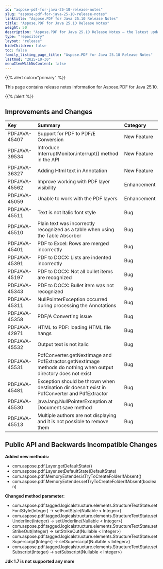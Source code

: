 ```yaml
---
id: "aspose-pdf-for-java-25-10-release-notes"
slug: "aspose-pdf-for-java-25-10-release-notes"
linktitle: "Aspose.PDF for Java 25.10 Release Notes"
title: "Aspose.PDF for Java 25.10 Release Notes"
weight: 50
description: "Aspose.PDF for Java 25.10 Release Notes – the latest updates and fixes."
type: "repository"
layout: "release"
hideChildren: false
toc: false
family_listing_page_title: "Aspose.PDF for Java 25.10 Release Notes"
lastmod: "2025-10-30"
menuItemWithNoContent: false
---
```


{{% alert color="primary" %}}

This page contains release notes information for Aspose.PDF for Java 25.10.

{{% /alert %}}
## **Improvements and Changes**

|**Key**|**Summary**|**Category**|
| :- | :- | :- |
|PDFJAVA-45407|Support for PDF to PDF/E Conversion|New Feature|
|PDFJAVA-39534|Introduce InterruptMonitor.interrupt() method in the API|New Feature|
|PDFJAVA-36327|Adding Html text in Annotation|New Feature|
|PDFJAVA-45562|Improve working with PDF layer visibility|Enhancement|
|PDFJAVA-45059|Unable to work with the PDF layers|Enhancement|
|PDFJAVA-45511|Text is not Italic font style|Bug|
|PDFJAVA-45510|Plain text was incorrectly recognized as a table when using the Table Absorber|Bug|
|PDFJAVA-45401|PDF to Excel: Rows are merged incorrectly|Bug|
|PDFJAVA-45391|PDF to DOCX: Lists are indented incorrectly|Bug|
|PDFJAVA-45197|PDF to DOCX: Not all bullet items are recognized|Bug|
|PDFJAVA-45343|PDF to DOCX: Bullet item was not recognized|Bug|
|PDFJAVA-45311|NullPointerException occurred during processing the Annotations|Bug|
|PDFJAVA-45358|PDF/A Converting issue|Bug|
|PDFJAVA-42971|HTML to PDF: loading HTML file hangs|Bug|
|PDFJAVA-45532|Output text is not italic|Bug|
|PDFJAVA-45531|PdfConverter.getNextImage and PdfExtractor.getNextImage methods do nothing when output directory does not exist|Bug|
|PDFJAVA-45481|Exception should be thrown when destination dir doesn't exist in PdfConverter and PdfExtractor|Bug|
|PDFJAVA-45530| java.lang.NullPointerException at Document.save method|Bug|
|PDFJAVA-45513|Multiple authors are not displaying and it is not possible to remove them|Bug|



## **Public API and Backwards Incompatible Changes**



**Added new methods:**
- com.aspose.pdf.Layer.getDefaultState()
- com.aspose.pdf.Layer.setDefaultState(DefaultState)
- com.aspose.pdf.MemoryExtender.isTryToCreateFolderIfAbsent()
- com.aspose.pdf.MemoryExtender.setTryToCreateFolderIfAbsent(boolean)

**Changed method parameter:**
- com.aspose.pdf.tagged.logicalstructure.elements.StructureTextState.setFontStyle(Integer) -> setFontStyle(Nullable < Integer>)
- com.aspose.pdf.tagged.logicalstructure.elements.StructureTextState.setUnderline(Integer) -> setUnderline(Nullable < Integer>)
- com.aspose.pdf.tagged.logicalstructure.elements.StructureTextState.setStrikeOut(Integer) -> setStrikeOut(Nullable < Integer>)
- com.aspose.pdf.tagged.logicalstructure.elements.StructureTextState.setSuperscript(Integer) -> setSuperscript(Nullable < Integer>)
- com.aspose.pdf.tagged.logicalstructure.elements.StructureTextState.setSubscript(Integer) -> setSubscript(Nullable < Integer>)

**Jdk 1.7 is not supported any more**



